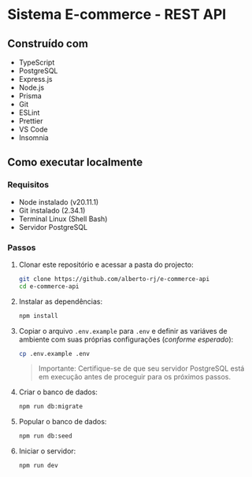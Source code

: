 # Sistema E-commerce - REST API

## Construído com

- TypeScript
- PostgreSQL
- Express.js
- Node.js
- Prisma
- Git
- ESLint
- Prettier
- VS Code
- Insomnia

## Como executar localmente

### Requisitos

- Node instalado (v20.11.1)
- Git instalado (2.34.1)
- Terminal Linux (Shell Bash)
- Servidor PostgreSQL

### Passos

1. Clonar este repositório e acessar a pasta do projecto:

   ```bash
   git clone https://github.com/alberto-rj/e-commerce-api
   cd e-commerce-api
   ```

2. Instalar as dependências:

   ```bash
   npm install
   ```

3. Copiar o arquivo `.env.example` para `.env` e definir as variáves de ambiente com suas próprias configurações (_conforme esperado_):

   ```bash
   cp .env.example .env
   ```

   > Importante: Certifique-se de que seu servidor PostgreSQL está em execução antes de proceguir para os próximos passos.

4. Criar o banco de dados:

   ```bash
   npm run db:migrate
   ```

5. Popular o banco de dados:

   ```bash
   npm run db:seed
   ```

6. Iniciar o servidor:

   ```bash
   npm run dev
   ```
